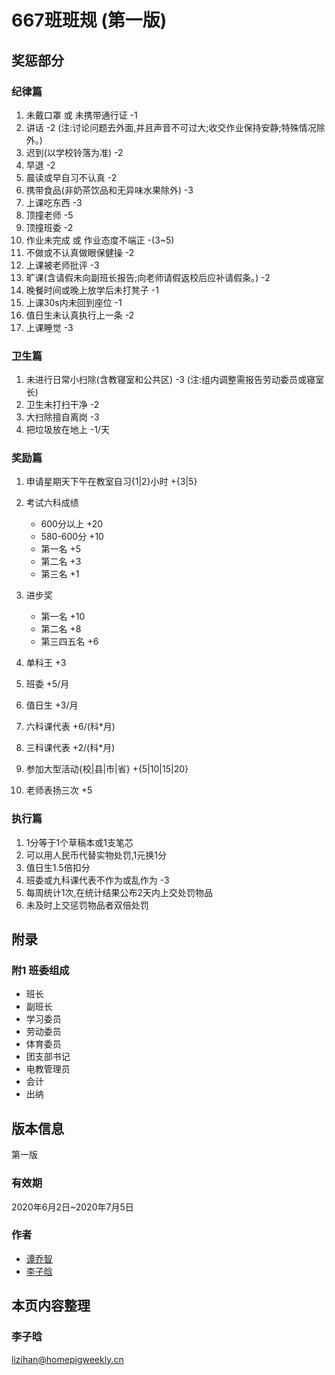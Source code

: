 # 667班班规 (第一版)

## 奖惩部分

### 纪律篇

1. 未戴口罩 或 未携带通行证 -1
2. 讲话 -2 (注:讨论问题去外面,并且声音不可过大;收交作业保持安静;特殊情况除外。)
3. 迟到(以学校铃落为准) -2
4. 早退 -2
5. 晨读或早自习不认真 -2
6. 携带食品(非奶茶饮品和无异味水果除外) -3
7. 上课吃东西 -3
8. 顶撞老师 -5
9. 顶撞班委 -2
10. 作业未完成 或 作业态度不端正 -(3~5)
11. 不做或不认真做眼保健操 -2
12. 上课被老师批评 -3
13. 旷课(含请假未向副班长报告;向老师请假返校后应补请假条。) -2
14. 晚餐时间或晚上放学后未打凳子 -1
15. 上课30s内未回到座位 -1
16. 值日生未认真执行上一条 -2
17. 上课睡觉 -3

### 卫生篇

1. 未进行日常小扫除(含教寝室和公共区) -3 (注:组内调整需报告劳动委员或寝室长)
2. 卫生未打扫干净 -2
3. 大扫除擅自离岗 -3
4. 把垃圾放在地上 -1/天

### 奖励篇

1. 申请星期天下午在教室自习{1|2}小时 +{3|5}
2. 考试六科成绩
    - 600分以上 +20
    - 580-600分 +10
    - 第一名 +5
    - 第二名 +3
    - 第三名 +1

3. 进步奖
    - 第一名 +10
    - 第二名 +8
    - 第三四五名 +6
4. 单科王 +3
5. 班委 +5/月
6. 值日生 +3/月
7. 六科课代表 +6/(科\*月)
8. 三科课代表 +2/(科\*月)
9. 参加大型活动{校|县|市|省} +{5|10|15|20}
10. 老师表扬三次 +5

### 执行篇

1. 1分等于1个草稿本或1支笔芯
2. 可以用人民币代替实物处罚,1元换1分
3. 值日生1.5倍扣分
4. 班委或九科课代表不作为或乱作为 -3
5. 每周统计1次,在统计结果公布2天内上交处罚物品
6. 未及时上交惩罚物品者双倍处罚

## 附录

### 附1 班委组成

- 班长
- 副班长
- 学习委员
- 劳动委员
- 体育委员
- 团支部书记
- 电教管理员
- 会计
- 出纳

## 版本信息

第一版

### 有效期

2020年6月2日~2020年7月5日

### 作者

- [谭乔智](/students/谭乔智/)
- [李子晗](/students/李子晗/)

## 本页内容整理

### 李子晗

<lizihan@homepigweekly.cn>
